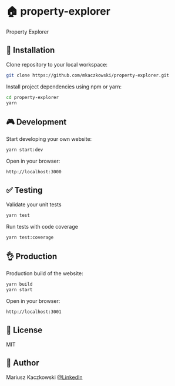 # 🏠 property-explorer

Property Explorer

## 🔧 Installation

Clone repository to your local workspace:
```bash
git clone https://github.com/mkaczkowski/property-explorer.git
```

Install project dependencies using npm or yarn:

```bash
cd property-explorer
yarn
```

## 🎮 Development

Start developing your own website:

```bash
yarn start:dev
```

Open in your browser:

```bash
http://localhost:3000
```

## ✅ Testing

Validate your unit tests

```bash
yarn test
```

Run tests with code coverage

```bash
yarn test:coverage
```

## 👌 Production

Production build of the website:

```bash
yarn build
yarn start
```

Open in your browser:

```bash
http://localhost:3001
```

## 📜 License

MIT

## 👨 Author

Mariusz Kaczkowski
<a href="https://www.linkedin.com/in/mkaczkowski" target="_blank">@LinkedIn</a>

